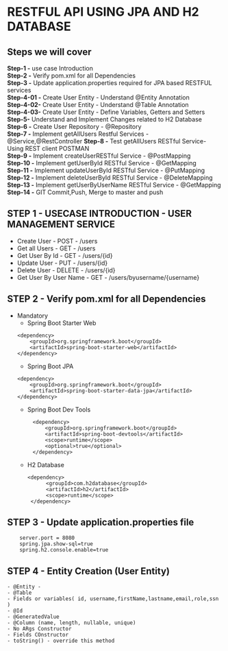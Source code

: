 # RESTFUL API USING JPA AND H2 DATABASE
   
## Steps we will cover  
**Step-1 -** use case Introduction  
**Step-2 -** Verify pom.xml for all Dependencies     
**Step-3 -**  Update application.properties required for JPA based RESTFUL services     
**Step-4-01 -**  Create User Entity - Understand @Entity Annotation    
**Step-4-02-**  Create User Entity - Understand @Table Annotation    
**Step-4-03-**  Create User Entity - Define Variables, Getters and Setters    
**Step-5-**  Understand and Implement Changes related to H2 Database    
**Step-6 -** Create User Repository - @Repository     
**Step-7 -** Implement getAllUsers Restful Services - @Service,@RestController 
**Step-8 -** Test getAllUsers RESTful Service- Using REST client POSTMAN      
**Step-9 -** Implement createUserRESTful Service - @PostMapping     
**Step-10 -** Implement getUserById RESTful Service - @GetMapping     
**Step-11 -** Implement updateUserById RESTful Service - @PutMapping     
**Step-12 -** Implement deleteUserById RESTful Service - @DeleteMapping
**Step-13 -** Implement getUserByUserName RESTful Service - @GetMapping
**Step-14 -** GIT Commit,Push, Merge to master and push
  
## STEP 1 - USECASE INTRODUCTION - USER MANAGEMENT SERVICE  
- Create User       - POST - /users
- Get all Users     - GET - /users
- Get User By Id    - GET - /users/{id}
- Update User       - PUT - /users/{id}
- Delete User       - DELETE - /users/{id}
- Get User By User Name  - GET - /users/byusername/{username}
  
## STEP 2 - Verify pom.xml for all Dependencies    
- Mandatory  
    - Spring Boot Starter Web  
    ```
    <dependency>
    	<groupId>org.springframework.boot</groupId>
    	<artifactId>spring-boot-starter-web</artifactId>
    </dependency>
    ```    
    - Spring Boot JPA  
    ```
    <dependency>
    	<groupId>org.springframework.boot</groupId>
    	<artifactId>spring-boot-starter-data-jpa</artifactId>
    </dependency>
   ```  
   - Spring Boot Dev Tools
   ```
        <dependency>
      		<groupId>org.springframework.boot</groupId>
      		<artifactId>spring-boot-devtools</artifactId>
      		<scope>runtime</scope>
      		<optional>true</optional>
      	</dependency>
    ```    
    - H2 Database   
      ```
      <dependency>
          	<groupId>com.h2database</groupId>
          	<artifactId>h2</artifactId>
          	<scope>runtime</scope>
       </dependency>
        ```   
 ## STEP 3 - Update application.properties file                       
```
    server.port = 8080
    spring.jpa.show-sql=true
    spring.h2.console.enable=true
```  
  
 ## STEP 4 - Entity Creation (User Entity)
    - @Entity - 
    - @Table
    - Fields or variables( id, username,firstName,lastname,email,role,ssn )  
    - @Id
    - @GeneratedValue
    - @Column (name, length, nullable, unique)
    - No ARgs Constructor
    - Fields COnstructor
    - toString() - override this method
     